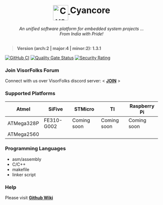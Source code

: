 <h1>
  <div align="center">
    <a href="https://github.com/VisorFolks/cyancore">
      <img align="top" src="https://github.com/VisorFolks/vf_artifacts/blob/stable/cyancore/icons/cyancore.png"
           width=50 height=50 alt="Cyancore"/>
    </a>
    Cyancore
  </div>
</h1>
<body>
  <div align="center">
    <i>An unified software platform for embedded system projects ...</i><br>
    <i>From India with Pride!</i><br><br>
  </div>
</body>

> **Version (arch:2 | major:4 | minor:2): 1.3.1**

[![GitHub CI](https://github.com/VisorFolks/cyancore/actions/workflows/github_ci.yml/badge.svg)](https://github.com/VisorFolks/cyancore/actions/workflows/github_ci.yml)
[![Quality Gate Status](https://sonarcloud.io/api/project_badges/measure?project=VisorFolks_cyancore&metric=alert_status)](https://sonarcloud.io/summary/new_code?id=VisorFolks_cyancore)
[![Security Rating](https://sonarcloud.io/api/project_badges/measure?project=VisorFolks_cyancore&metric=security_rating)](https://sonarcloud.io/summary/new_code?id=VisorFolks_cyancore)

### Join VisorFolks Forum
Connect with us over VisorFolks discord server: < [**JOIN**](https://discord.gg/gxUQr77MT2) >

### Supported Platforms

| Atmel      | SiFive      | STMicro     | TI          | Raspberry Pi |
| ---------- | ----------- | ----------- | ----------- | -------------|
| ATMega328P | FE310-G002  | Coming soon | Coming soon | Coming soon  |
| ATMega2560 |             |             |             |              |

### Programming Languages
* asm/assembly
* C/C++
* makefile
* linker script

### Help
Please visit [**Github Wiki**](https://github.com/VisorFolks/cyancore/wiki/)
